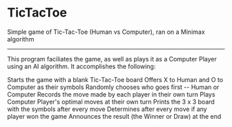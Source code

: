 # TicTacToe
Simple game of Tic-Tac-Toe (Human vs Computer), ran on a Minimax algorithm

---

This program faciliates the game, as well as plays it as a Computer Player using an AI algorithm. It accomplishes the following:

Starts the game with a blank Tic-Tac-Toe board
Offers X to Human and O to Computer as their symbols
Randomly chooses who goes first -- Human or Computer
Records the move made by each player in their own turn
Plays Computer Player's optimal moves at their own turn
Prints the 3 x 3 board with the symbols after every move
Determines after every move if any player won the game
Announces the result (the Winner or Draw) at the end

